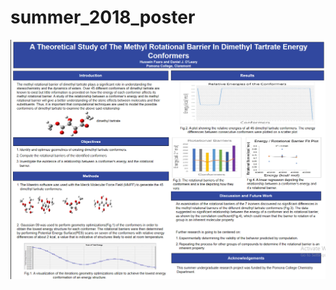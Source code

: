 # summer_2018_poster

!["A preview of the poster"](https://github.com/hfaara18/summer_2018_poster/blob/master/surp_poster_2018.png)

